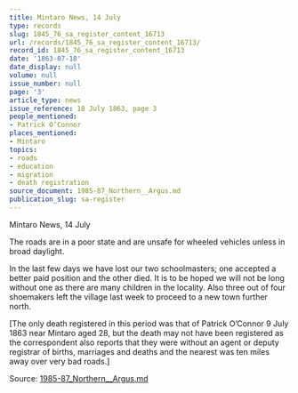 ```yaml
---
title: Mintaro News, 14 July
type: records
slug: 1845_76_sa_register_content_16713
url: /records/1845_76_sa_register_content_16713/
record_id: 1845_76_sa_register_content_16713
date: '1863-07-18'
date_display: null
volume: null
issue_number: null
page: '3'
article_type: news
issue_reference: 18 July 1863, page 3
people_mentioned:
- Patrick O’Connor
places_mentioned:
- Mintaro
topics:
- roads
- education
- migration
- death registration
source_document: 1985-87_Northern__Argus.md
publication_slug: sa-register
---
```


Mintaro News, 14 July

The roads are in a poor state and are unsafe for wheeled vehicles unless in broad daylight.

In the last few days we have lost our two schoolmasters; one accepted a better paid position and the other died.  It is to be hoped we will not be long without one as there are many children in the locality.  Also three out of four shoemakers left the village last week to proceed to a new town further north.

[The only death registered in this period was that of Patrick O’Connor 9 July 1863 near Mintaro aged 28, but the death may not have been registered as the correspondent also reports that they were without an agent or deputy registrar of births, marriages and deaths and the nearest was ten miles away over very bad roads.]

Source: [1985-87_Northern__Argus.md](/downloads/markdown/1985-87_Northern__Argus.md)
